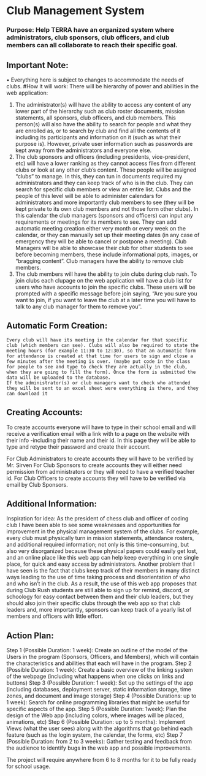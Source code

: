 # Club Management System
### Purpose: Help TERRA have an organized system where administrators, club sponsors, club officers, and club members can all collaborate to reach their specific goal.

## Important Note:
•	Everything here is subject to changes to accommodate the needs of clubs.
#How it will work:
There will be hierarchy of power and abilities in the web application:
1)	The administrator(s) will have the ability to access any content of any lower part of the hierarchy such as club roster documents, mission statements, all sponsors, club officers, and club members. This person(s) will also have the ability to search for people and what they are enrolled as, or to search by club and find all the contents of it including its participants and information on it (such as what their purpose is). However, private user information such as passwords are kept away from the administrators and everyone else.
2)	The club sponsors and officers (including presidents, vice-president, etc) will have a lower ranking as they cannot access files from different clubs or look at any other club’s content. These people will be assigned “clubs” to manage. In this, they can tun in documents required my administrators and they can keep track of who is in the club. They can search for specific club members or view an entire list. Clubs and the people of this level will be able to administer calendars for administrators and more importantly club members to see (they will be kept private to its own club members and not those form other clubs). In this calendar the club managers (sponsors and officers) can input any requirements or meetings for its members to see. They can add automatic meeting creation either very month or every week on the calendar, or they can manually set up their meeting dates (in any case of emergency they will be able to cancel or postpone a meeting). Club Managers will be able to showcase their club for other students to see before becoming members, these include informational ppts, images, or “bragging content”. Club managers have the ability to remove club members.
3)	The club members will have the ability to join clubs during club rush. To join clubs each clupage on the web application will have a club list for users who have accounts to join the specific clubs. These users will be prompted with a specific message before join saying, “Are you sure you want to join, if you want to leave the club at a later time you will have to talk to any club manager for them to remove you”. 
## Automatic Form Creation:
	Every club will have its meeting in the calendar for that specific club (which members can see). Clubs will also be required to state the meeting hours (for example 11:30 to 12:30), so that an automatic form for attendance is created at that time for users to sign and close a few minutes after the meeting is over. (maybe put code in the class for people to see and type to check they are actually in the club, when they are going to fill the form). Once the form is submitted the data will be uploaded to the database.
	If the administrator(s) or club managers want to check who attended they will be sent to an excel sheet were everything is there, and they can download it

## Creating Accounts:
To create accounts everyone will have to type in their school email and will receive a verification email with a link with to a page on the website with their info -including their name and their id. In this page they will be able to type and retype their password and create their account.

For Club Administrators to create accounts they will have to be verified by Mr. Sirven
For Club Sponsors to create accounts they will either need permission from administrators or they will need to have a verified teacher id.
For Club Officers to create accounts they will have to be verified via email by Club Sponsors.

## Additional Information:
Inspiration for idea:
As the president of chess club and officer of coding club I have been able to see some weaknesses and opportunities for improvement in the physical management system of the clubs. For example, every club must physically turn in mission statements, attendance rosters, and additional required information; not only is this time-consuming, but also very disorganized because these physical papers could easily get lost, and an online place like this web app can help keep everything in one single place, for quick and easy access by administrators. Another problem that I have seen is the fact that clubs keep track of their members in many distinct ways leading to the use of time taking process and disorientation of who and who isn’t in the club. As a result, the use of this web app proposes that during Club Rush students are still able to sign up for remind, discord, or schoology for easy contact between them and their club leaders, but they should also join their specific clubs through the web app so that club leaders and, more importantly, sponsors can keep track of a yearly list of members and officers with little effort.
## Action Plan:
Step 1 (Possible Duration: 1 week): Create an outline of the model of the Users in the program (Sponsors, Officers, and Members), which will contain the characteristics and abilities that each will have in the program.
Step 2 (Possible Duration: 1 week): Create a basic overview of the linking system of the webpage (including what happens when one clicks on links and buttons)
Step 3 (Possible Duration: 1 week): Set up the settings of the app (including databases, deployment server, static information storage, time zones, and document and image storage)
Step 4 (Possible Durations: up to 1 week): Search for online programming libraries that might be useful for specific aspects of the app.
Step 5 (Possible Duration: 1week): Plan the design of the Web app (including colors, where images will be placed, animations, etc)
Step 6 (Possible Duration: up to 5 months): Implement Views (what the user sees) along with the algorithms that go behind each feature (such as the login system, the calendar, the forms, etc)
Step 7 (Possible Duration: from 2 to 3 weeks): Gather testing and feedback from the audience to identify bugs in the web app and possible improvements.

The project will require anywhere from 6 to 8 months for it to be fully ready for school usage.
